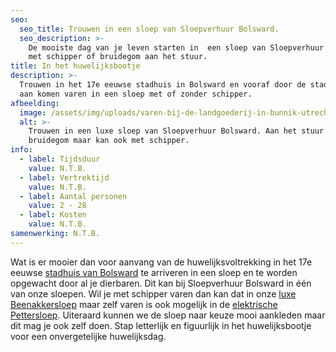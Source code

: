 ```yaml
---
seo:
  seo_title: Trouwen in een sloep van Sloepverhuur Bolsward.
  seo_description: >-
    De mooiste dag van je leven starten in  een sloep van Sloepverhuur Bolsward,
    met schipper of bruidegom aan het stuur.
title: In het huwelijksbootje
description: >-
  Trouwen in het 17e eeuwse stadhuis in Bolsward en vooraf door de stadsgracht
  aan komen varen in een sloep met of zonder schipper.
afbeelding:
  image: /assets/img/uploads/varen-bij-de-landgoederij-in-bunnik-utrecht-3.jpg
  alt: >-
    Trouwen in een luxe sloep van Sloepverhuur Bolsward. Aan het stuur bruid of
    bruidegom maar kan ook met schipper.
info:
  - label: Tijdsduur
    value: N.T.B.
  - label: Vertrektijd
    value: N.T.B.
  - label: Aantal personen
    value: 2 - 28
  - label: Kosten
    value: N.T.B.
samenwerking: N.T.B.
---
```


Wat is er mooier dan voor aanvang van de huwelijksvoltrekking in het 17e eeuwse&nbsp;<a target="_blank" rel="noopener" href="https://detiid.nl/nog-meer-nieuws/40-trouwen-in-de-tiid-ja-ik-wil">stadhuis van Bolsward</a>&nbsp;te arriveren in een sloep en te worden opgewacht door al je dierbaren. Dit kan bij Sloepverhuur Bolsward in één van onze sloepen. Wil je met schipper varen dan kan dat in onze&nbsp;<a target="_blank" rel="noopener" href="https://sloepverhuurbolsward.nl/sloepen/luxe-beenakker">luxe Beenakkersloep</a>&nbsp;maar zelf varen is ook mogelijk in de&nbsp;<a target="_blank" rel="noopener" href="https://sloepverhuurbolsward.nl/sloepen/elektrische-pettersloep">elektrische Pettersloep</a>. Uiteraard kunnen we de sloep naar keuze mooi aankleden maar dit mag je ook zelf doen. Stap letterlijk en figuurlijk in het huwelijksbootje voor een onvergetelijke huwelijksdag.
